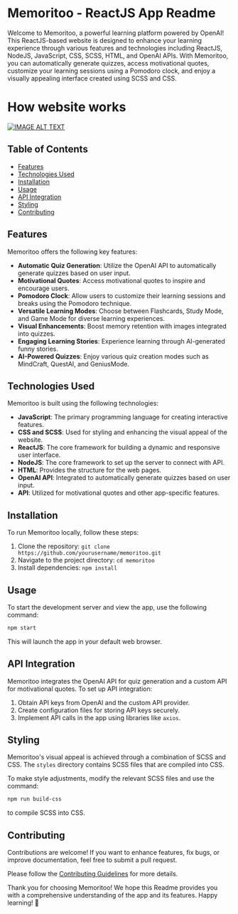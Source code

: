 
# Memoritoo - ReactJS App Readme

Welcome to Memoritoo, a powerful learning platform powered by OpenAI! This ReactJS-based website is designed to enhance your learning experience through various features and technologies including ReactJS, NodeJS, JavaScript, CSS, SCSS, HTML, and OpenAI APIs. With Memoritoo, you can automatically generate quizzes, access motivational quotes, customize your learning sessions using a Pomodoro clock, and enjoy a visually appealing interface created using SCSS and CSS.

# How website works

[![IMAGE ALT TEXT](http://img.youtube.com/vi/kx4aKYlviYs/0.jpg)](http://www.youtube.com/watch?v=kx4aKYlviYs "Memoritoo")
## Table of Contents

- [Features](#features)
- [Technologies Used](#technologies-used)
- [Installation](#installation)
- [Usage](#usage)
- [API Integration](#api-integration)
- [Styling](#styling)
- [Contributing](#contributing)
  
## Features

Memoritoo offers the following key features:

- **Automatic Quiz Generation**: Utilize the OpenAI API to automatically generate quizzes based on user input.
- **Motivational Quotes**: Access motivational quotes to inspire and encourage users.
- **Pomodoro Clock**: Allow users to customize their learning sessions and breaks using the Pomodoro technique.
- **Versatile Learning Modes**: Choose between Flashcards, Study Mode, and Game Mode for diverse learning experiences.
- **Visual Enhancements**: Boost memory retention with images integrated into quizzes.
- **Engaging Learning Stories**: Experience learning through AI-generated funny stories.
- **AI-Powered Quizzes**: Enjoy various quiz creation modes such as MindCraft, QuestAI, and GeniusMode.

## Technologies Used

Memoritoo is built using the following technologies:

- **JavaScript**: The primary programming language for creating interactive features.
- **CSS and SCSS**: Used for styling and enhancing the visual appeal of the website.
- **ReactJS**: The core framework for building a dynamic and responsive user interface.
- **NodeJS**: The core framework to set up the server to connect with API.
- **HTML**: Provides the structure for the web pages.
- **OpenAI API**: Integrated to automatically generate quizzes based on user input.
- **API**: Utilized for motivational quotes and other app-specific features.

## Installation

To run Memoritoo locally, follow these steps:

1. Clone the repository: `git clone https://github.com/yourusername/memoritoo.git`
2. Navigate to the project directory: `cd memoritoo`
3. Install dependencies: `npm install`

## Usage

To start the development server and view the app, use the following command:

```bash
npm start
```

This will launch the app in your default web browser.

## API Integration

Memoritoo integrates the OpenAI API for quiz generation and a custom API for motivational quotes. To set up API integration:

1. Obtain API keys from OpenAI and the custom API provider.
2. Create configuration files for storing API keys securely.
3. Implement API calls in the app using libraries like `axios`.

## Styling

Memoritoo's visual appeal is achieved through a combination of SCSS and CSS. The `styles` directory contains SCSS files that are compiled into CSS.

To make style adjustments, modify the relevant SCSS files and use the command:

```bash
npm run build-css
```

to compile SCSS into CSS.

## Contributing

Contributions are welcome! If you want to enhance features, fix bugs, or improve documentation, feel free to submit a pull request.

Please follow the [Contributing Guidelines](CONTRIBUTING.md) for more details.

Thank you for choosing Memoritoo! We hope this Readme provides you with a comprehensive understanding of the app and its features. Happy learning! 🌟
